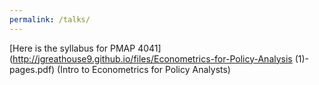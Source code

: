 ```yaml
---
permalink: /talks/
---
```


[Here is the syllabus for PMAP 4041](http://jgreathouse9.github.io/files/Econometrics-for-Policy-Analysis (1)-pages.pdf) (Intro to Econometrics for Policy Analysts)
